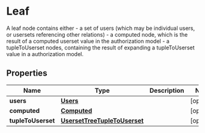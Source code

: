 

# Leaf

A leaf node contains either - a set of users (which may be individual users, or usersets   referencing other relations) - a computed node, which is the result of a computed userset   value in the authorization model - a tupleToUserset nodes, containing the result of expanding   a tupleToUserset value in a authorization model.

## Properties

| Name | Type | Description | Notes |
|------------ | ------------- | ------------- | -------------|
|**users** | [**Users**](Users.md) |  |  [optional] |
|**computed** | [**Computed**](Computed.md) |  |  [optional] |
|**tupleToUserset** | [**UsersetTreeTupleToUserset**](UsersetTreeTupleToUserset.md) |  |  [optional] |



